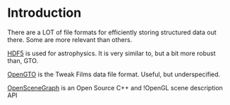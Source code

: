 # Introduction #

There are a LOT of file formats for efficiently storing structured data out there. Some are more relevant than others.

[HDF5](http://hdfgroup.org/HDF5/doc/H5.intro.html) is used for astrophysics. It is very similar to, but a bit more robust than, GTO.

[OpenGTO](http://open-gto.googlecode.com) is the Tweak Films data file format. Useful, but underspecified.

[OpenSceneGraph](http://www.openscenegraph.org/projects/osg) is an Open Source C++ and !OpenGL scene description API
